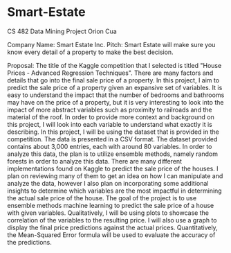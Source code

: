 # Smart-Estate
CS 482 Data Mining Project
Orion Cua

Company Name: Smart Estate Inc.
Pitch: Smart Estate will make sure you know every detail of a property to make the best decision.

Proposal:
The title of the Kaggle competition that I selected is titled "House Prices - Advanced Regression Techniques".
There are many factors and details that go into the final sale price of a property. In this project, I aim to predict the sale price of a property given an expansive set of variables. It is easy to understand the impact that the number of bedrooms and bathrooms may have on the price of a property, but it is very interesting to look into the impact of more abstract variables such as proximity to railroads and the material of the roof. In order to provide more context and background on this project, I will look into each variable to understand what exactly it is describing. 
In this project, I will be using the dataset that is provided in the competition. The data is presented in a CSV format. The dataset provided contains about 3,000 entries, each with around 80 variables. In order to analyze this data, the plan is to utilize ensemble methods, namely random forests in order to analyze this data. There are many different implementations found on Kaggle to predict the sale price of the houses. I plan on reviewing many of them to get an idea on how I can manipulate and analyze the data, however I also plan on incorporating some additional insights to determine which variables are the most impactful in determining the actual sale price of the house.
The goal of the project is to use ensemble methods machine learning to predict the sale price of a house with given variables. Qualitatively, I will be using plots to showcase the correlation of the variables to the resulting price. I will also use a graph to display the final price predictions against the actual prices. Quantitatively, the Mean-Squared Error formula will be used to evaluate the accuracy of the predictions.
